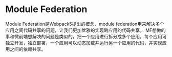 <!--
 * @Author: matiastang
 * @Date: 2022-07-20 09:59:18
 * @LastEditors: matiastang
 * @LastEditTime: 2022-07-20 10:00:37
 * @FilePath: /matias-javaScript/md/微前端/ModuleFederation.md
 * @Description: webpack5 Module Federation
-->
# Module Federation

Module Federation是Webpack5提出的概念，module federation用来解决多个应用之间代码共享的问题，让我们更加优雅的实现跨应用的代码共享。
MF想做的事和微前端想解决的问题是类似的，把一个应用进行拆分成多个应用，每个应用可独立开发，独立部署，一个应用可以动态加载并运行另一个应用的代码，并实现应用之间的依赖共享。